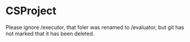 # CSProject

Please ignore /executor, that foler was renamed to /evaluator, but git has not marked that it has been deleted.
